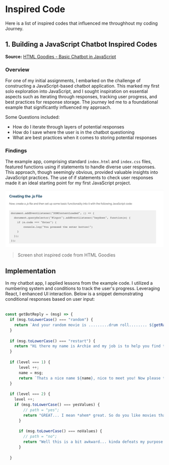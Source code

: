 # Inspired Code

Here is a list of inspired codes that influenced me throughhout my coding Journey.

## 1. Building a JavaScript Chatbot Inspired Codes

**Source:** [HTML Goodies - Basic Chatbot in JavaScript](https://www.htmlgoodies.com/javascript/basic-chatbot-in-javascript/)

### Overview

For one of my initial assignments, I embarked on the challenge of constructing a JavaScript-based chatbot application. This marked my first solo exploration into JavaScript, and I sought inspiration on essential aspects such as iterating through responses, tracking user progress, and best practices for response storage. The journey led me to a foundational example that significantly influenced my approach.

Some Questions included:

- How do I iterate through layers of potential responses
- How do I save where the user is in the chatbot questioning
- What are best practices when it comes to storing potential responses

### Findings

The example app, comprising standard `index.html` and `index.css` files, featured functions using if statements to handle diverse user responses. This approach, though seemingly obvious, provided valuable insights into JavaScript practices. The use of if statements to check user responses made it an ideal starting point for my first JavaScript project.

![Website info screenshot](images/Building-a-JavaScript-Chatbot.png)

> Screen shot inspired code from HTML Goodies

## Implementation

In my chatbot app, I applied lessons from the example code. I utilized a numbering system and conditions to track the user's progress. Leveraging React, I enhanced UI interaction. Below is a snippet demonstrating conditional responses based on user input:

```javascript

const getBotReply = (msg) => {
  if (msg.toLowerCase() === "random") {
    return `And your random movie is .........drum roll........ ${getRandomMovie(randomMovies)}!`
  }

  if (msg.toLowerCase() === "restart") {
    return "Hi there my name is Archie and my job is to help you find the perfect animated moie for you to watch. <br /><br />But firstly, what is your Name?"
  }

  if (level === 1) {
      level ++;
      name = msg;
      return `Thats a nice name ${name}, nice to meet you! Now please tell me do you enjoy watching animated films?`;
  }

  if (level === 2) {
    level ++;
    if (msg.toLowerCase() === yesValues) {
        // path = "yes";
        return "GREAT... I mean *ahem* great. So do you like movies that will bring on the waterworks or movies that make you laugh?";
      }

      if (msg.toLowerCase() === noValues) {
        // path = "no";
        return "Well this is a bit awkward... kinda defeats my purpose completely but you do you I guess. Sorry I cant be much help to you today. If you want to restart type 'restart' or type 'random' for a randomly selected movie";
      }

  }
```
